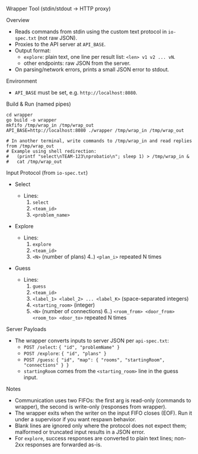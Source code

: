 Wrapper Tool (stdin/stdout → HTTP proxy)

Overview

- Reads commands from stdin using the custom text protocol in `io-spec.txt` (not raw JSON).
- Proxies to the API server at `API_BASE`.
- Output format:
  - `explore`: plain text, one line per result list: `<len> v1 v2 ... vN`.
  - other endpoints: raw JSON from the server.
- On parsing/network errors, prints a small JSON error to stdout.

Environment

- `API_BASE` must be set, e.g. `http://localhost:8080`.

Build & Run (named pipes)

```
cd wrapper
go build -o wrapper
mkfifo /tmp/wrap_in /tmp/wrap_out
API_BASE=http://localhost:8080 ./wrapper /tmp/wrap_in /tmp/wrap_out

# In another terminal, write commands to /tmp/wrap_in and read replies from /tmp/wrap_out
# Example using shell redirection:
#   (printf "select\nTEAM-123\nprobatio\n"; sleep 1) > /tmp/wrap_in &
#   cat /tmp/wrap_out
```

Input Protocol (from `io-spec.txt`)

- Select
  - Lines:
    1) `select`
    2) `<team_id>`
    3) `<problem_name>`

- Explore
  - Lines:
    1) `explore`
    2) `<team_id>`
    3) `<N>` (number of plans)
    4..) `<plan_i>` repeated N times

- Guess
  - Lines:
    1) `guess`
    2) `<team_id>`
    3) `<label_1> <label_2> ... <label_K>` (space-separated integers)
    4) `<starting_room>` (integer)
    5) `<N>` (number of connections)
    6..) `<room_from> <door_from> <room_to> <door_to>` repeated N times

Server Payloads

- The wrapper converts inputs to server JSON per `api-spec.txt`:
  - `POST /select`: `{ "id", "problemName" }`
  - `POST /explore`: `{ "id", "plans" }`
  - `POST /guess`: `{ "id", "map": { "rooms", "startingRoom", "connections" } }`
  - `startingRoom` comes from the `<starting_room>` line in the guess input.

Notes

- Communication uses two FIFOs: the first arg is read-only (commands to wrapper), the second is write-only (responses from wrapper).
- The wrapper exits when the writer on the input FIFO closes (EOF). Run it under a supervisor if you want respawn behavior.
- Blank lines are ignored only where the protocol does not expect them; malformed or truncated input results in a JSON error.
- For `explore`, success responses are converted to plain text lines; non-2xx responses are forwarded as-is.
